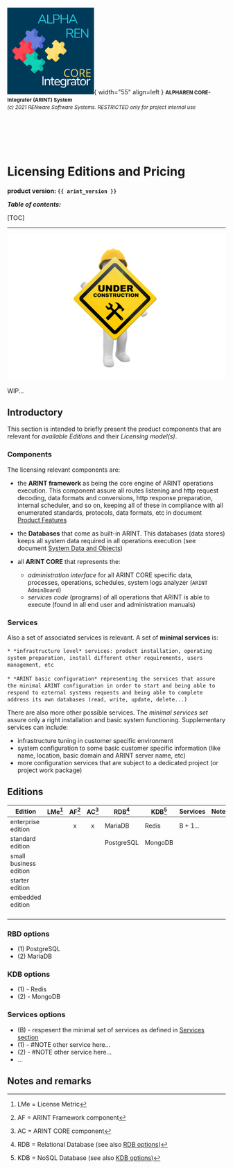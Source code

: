 ![arint_logo](../pictures/arint_logo.png){ width="55" align=left }
<small markdown>**ALPHAREN CORE-Integrator (ARINT) System**<br>
*(c) 2021 RENware Software Systems. RESTRICTED only for project internal use*
</small><br><br><br><br><br><br>


# Licensing Editions and Pricing

**product version: `{{ arint_version }}`**


***Table of contents:***

[TOC]

***


![wip page](../pictures/under_maintenance.png)

WIP...


## Introductory

This section is intended to briefly present the product components that are relevant for *available Editions* and their *Licensing model(s)*.

### Components

The licensing relevant components are:

* the **ARINT framework** as being the core engine of ARINT operations execution. This component assure all routes listening and http request decoding, data formats and conversions, http response preparation, internal scheduler, and so on, keeping all of these in compliance with all enumerated standards, protocols, data formats, etc in document [Product Features](./810.46-Product_Features.md)

* the **Databases** that come as built-in ARINT. This databases (data stores) keeps all system data required in all operations execution (see document [System Data and Objects](./810.03-System_Data_and_Objects.md))

* all **ARINT CORE** that represents the:
    * *administration interface* for all ARINT CORE specific data, processes, operations, schedules, system logs analyzer (`ARINT AdminBoard`)
    * *services code* (programs) of all operations that ARINT is able to execute (found in all end user and administration manuals)

### Services

Also a set of associated services is relevant. A set of **minimal services** is:

    * *infrastructure level* services: product installation, operating system preparation, install different other requirements, users management, etc

    * *ARINT basic configuration* representing the services that assure the minimal ARINT configuration in order to start and being able to respond to ezternal systems requests and being able to complete address its own databases (read, write, update, delete...)

There are also more other possible services. The *minimal services set* assure only a right installation and basic system functioning. Supplementary services can include:

* infrastructure tuning in customer specific environment
* system configuration to some basic customer specific information (like name, location, basic domain and ARINT server name, etc)
* more configuration services that are subject to a dedicated project (or project work package)





## Editions



| Edition                | LMe[^1] | AF[^2] | AC[^3] | RDB[^4]    | KDB[^5] | Services | Notes |
| ---------------------- | ------- | :----: | :----: | ---------- | ------- | -------- | ----- |
| enterprise edition     |         |   x    |   x    | MariaDB    | Redis   | B + 1... |       |
| standard edition       |         |        |        | PostgreSQL | MongoDB |          |       |
| small business edition |         |        |        |            |         |          |       |
| starter edition        |         |        |        |            |         |          |       |
| embedded edition       |         |        |        |            |         |          |       |
|                        |         |        |        |            |         |          |       |
|                        |         |        |        |            |         |          |       |
|                        |         |        |        |            |         |          |       |
|                        |         |        |        |            |         |          |       |




### RBD options

* (1) PostgreSQL
* (2) MariaDB



### KDB options

* (1) - Redis
* (2) - MongoDB



### Services options

* (B) - respesent the minimal set of services as defined in [Services section](#services)
* (1) - #NOTE other service here...
* (2) - #NOTE other service here...
* ...





## Notes and remarks

[^1]: LMe = License Metric
[^2]: AF = ARINT Framework component
[^3]: AC = ARINT CORE component
[^4]: RDB = Relational Database (see also [RDB options](#rbd-options))
[^5]: KDB = NoSQL Database (see also [KDB options](#kdb-options))




